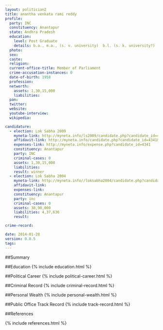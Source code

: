 ```yaml
---
layout: politician2
title: anantha venkata rami reddy
profile: 
  party: INC
  constituency: Anantapur
  state: Andhra Pradesh
  education: 
    level: Post Graduate
    details: b.a., m.a., (s. v. university)  b.l. (s. k. university?)
  photo: 
  sex: 
  caste: 
  religion: 
  current-office-title: Member of Parliament
  crime-accusation-instances: 0
  date-of-birth: 1958
  profession: 
  networth: 
    assets: 1,30,15,000
    liabilities: 
  pan: 
  twitter: 
  website: 
  youtube-interview: 
  wikipedia: 

candidature: 
  - election: Lok Sabha 2009
    myneta-link: http://myneta.info/ls2009/candidate.php?candidate_id=4341
    affidavit-link: http://myneta.info/candidate.php?candidate_id=4341&scan=original
    expenses-link: http://myneta.info/expense.php?candidate_id=4341
    constituency: Anantapur 
    party: INC
    criminal-cases: 0
    assets: 1,30,15,000
    liabilities: 
    result: winner 
  - election: Lok Sabha 2004
    myneta-link: http://myneta.info//loksabha2004/candidate.php?candidate_id=25
    affidavit-link: 
    expenses-link: 
    constituency: Anantapur 
    party: inc
    criminal-cases: 0
    assets: 38,90,000
    liabilities: 4,37,636
    result:  

crime-record: 

date: 2014-01-28
version: 0.0.5
tags: 
---
```

##Summary


##Education
{% include education.html %}


##Political Career
{% include political-career.html %}


##Criminal Record
{% include criminal-record.html %}


##Personal Wealth
{% include personal-wealth.html %}


##Public Office Track Record
{% include track-record.html %}


##References


{% include references.html %}